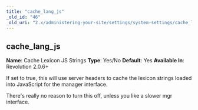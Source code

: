 ```yaml
---
title: "cache_lang_js"
_old_id: "46"
_old_uri: "2.x/administering-your-site/settings/system-settings/cache_lang_js"
---
```


## cache\_lang\_js

**Name**: Cache Lexicon JS Strings
**Type**: Yes/No
**Default**: Yes
**Available In**: Revolution 2.0.6+

If set to true, this will use server headers to cache the lexicon strings loaded into JavaScript for the manager interface.

There's really no reason to turn this off, unless you like a slower mgr interface.